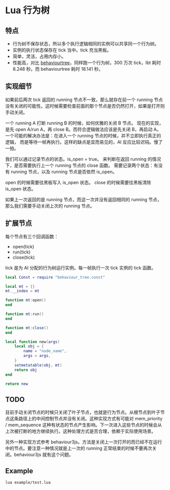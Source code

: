 # Lua 行为树

## 特点

* 行为树不保存状态，所以多个执行逻辑相同的实例可以共享同一个行为树。
* 实例的执行状态保存在 tick 当中。tick 充当黑板。
* 简单，灵活，占用内存小。
* 性能高，对比 [behaviourtree](https://github.com/tanema/behaviourtree.lua)，同样跑一个行为树，300 万次 tick，lbt 耗时 8.248 秒。而 behaviourtree 耗时 18.141 秒。

## 实现细节

如果前后两次 tick 返回的 running 节点不一致，那么就存在前一个 running 节点没有关闭的可能性。这时候需要检查前面的那个节点是否仍然打开，如果是打开则手动关闭。

一个 running A 打断 running B 的时候，如何优雅的关闭 B 节点。
现在的实现，是先 open A/run A，再 close B。而符合逻辑做法应该是先关闭 B，再启动 A。
一个可能的解决办法是：在进入一个 running 节点的时候，并不立即执行真正的逻辑，
而是等待一帧再执行。这样的缺点是显而易见的，AI 反应比较迟钝。慢了一拍。

我们可以通过记录节点的状态。is_open = true。
来判断在返回 running 的情况下，是否需要执行上一个 running 节点的 close 函数。
需要记录两个状态：有没有 running 节点，以及 running 节点是否依然 is_open。

open 的时候需要往黑板写入 is_open 状态。
close 的时候需要往黑板清除 is_open 状态。

如果上一次返回的是 running 节点，而这一次并没有返回相同的 running 节点，
那么我们需要手动关闭上次的 running 节点。

## 扩展节点

每个节点有三个回调函数：

* open(tick)
* run(tick)
* close(tick)

tick 是为 AI 分配的行为树运行实例。每一帧执行一次 tick 实例的 tick 函数。

```lua
local Const = require "behaviour_tree.const"

local mt = {}
mt.__index = mt

function mt:open()
end

function mt:run()
end

function mt:close()
end

local function new(args)
    local obj = {
        name = "node_name",
        args = args,
    }
    setmetatable(obj, mt)
    return obj
end

return new
```

## TODO

目前手动关闭节点的时候只关闭了叶子节点，也就是行为节点。从根节点到叶子节点这条路径上的中间控制节点并没有关闭。这种实现方式有可能对 mem_priority / mem_sequence 这种有状态的节点产生影响。下一次进入这些节点的时候会从上次被打断的地方继续执行。这种处理方式是否合理，依赖于实际使用场景。

另外一种实现方式参考 behaviour3js。方法是关闭上一次打开的而已经不在运行中的节点。要注意一种情况就是上一次的 running 正常结束的时候不要再次关闭。behaviour3js 就有这个问题。

## Example

```
lua example/test.lua
```
